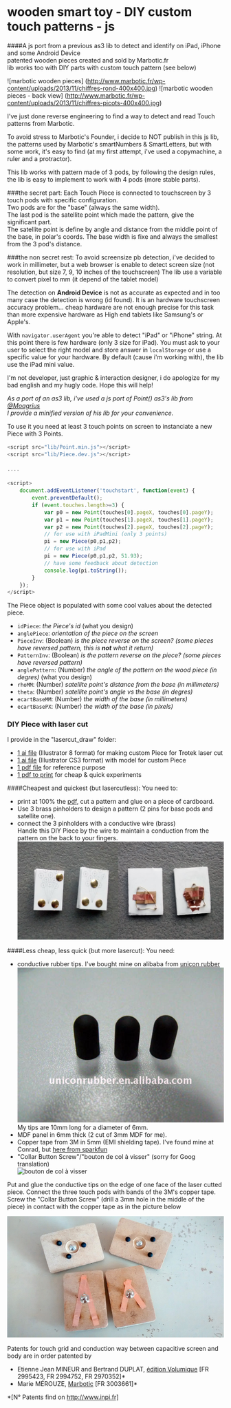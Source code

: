 # wooden smart toy - DIY custom touch patterns - js
####A js port from a previous as3 lib to detect and identify on iPad, iPhone and some Android Device<br/>patented wooden pieces created and sold by Marbotic.fr <br>lib works too with DIY parts with custom touch pattern (see below)

![marbotic wooden pieces] (http://www.marbotic.fr/wp-content/uploads/2013/11/chiffres-rond-400x400.jpg) ![marbotic wooden pieces - back view] (http://www.marbotic.fr/wp-content/uploads/2013/11/chiffres-picots-400x400.jpg)

I've just done reverse engineering to find a way to detect and read Touch patterns from Marbotic.

To avoid stress to Marbotic's Founder, i decide to NOT publish in this js lib, the patterns used by Marbotic's smartNumbers & SmartLetters, but with some work, it's easy to find (at my first attempt, i've used a copymachine, a ruler and a protractor).<br>

This lib works with pattern made of 3 pods, by following the design rules, the lib is easy to implement to work with 4 pods (more stable parts).

###the secret part:
Each Touch Piece is connected to touchscreen by 3 touch pods with specific configuration.<br />
Two pods are for the "base" (always the same width).<br/>
The last pod is the satellite point which made the pattern, give the significant part.<br/>
The satellite point is define by angle and distance from the middle point of the base, in polar's coords.
The base width is fixe and always the smallest from the 3 pod's distance.

###the non secret rest:
To avoid screensize pb detection, i've decided to work in millimeter, but a web browser is enable to detect screen size (not resolution, but size 7, 9, 10 inches of the touchscreen)
The lib use a variable to convert pixel to mm (it depend of the tablet model)

The detection on **Android Device** is not as accurate as expected and in too many case the detection is wrong (id found). 
It is an hardware touchscreen accuracy problem... cheap hardware are not enough precise for this task than more expensive hardware as High end tablets like Samsung's or Apple's.<br>

With <code>navigator.userAgent</code> you're able to detect "iPad" or "iPhone" string.
At this point there is few hardware (only 3 size for iPad). You must ask to your user to select the right model and store answer in <code>localStorage</code> or use a specific value for your hardware.
By default (cause i'm working with), the lib use the iPad mini value.


I'm not developer, just graphic & interaction designer, i do apologize for my bad english and my hugly code.
Hope this will help!


*As a port of an as3 lib, i've used a js port of Point() as3's lib from [@Moagrius](https://github.com/moagrius/Point)<br>
I provide a minified version of his lib for your convenience.*

To use it you need at least 3 touch points on screen to instanciate a new Piece with 3 Points.
```js
<script src="lib/Point.min.js"></script>
<script src="lib/Piece.dev.js"></script>

....

<script>
	document.addEventListener('touchstart', function(event) {
		event.preventDefault();
		if (event.touches.length>=3) {
			var p0 = new Point(touches[0].pageX, touches[0].pageY);
			var p1 = new Point(touches[1].pageX, touches[1].pageY);
			var p2 = new Point(touches[2].pageX, touches[2].pageY);
			// for use with iPadMini (only 3 points)
			pi = new Piece(p0,p1,p2);
			// for use with iPad
			pi = new Piece(p0,p1,p2, 51.93);
			// have some feedback about detection
			console.log(pi.toString());
		}
	});
</script>
```

The Piece object is populated with some cool values about the detected piece.
- <code>idPiece</code>: *the Piece's id* (what you design)
- <code>anglePiece</code>: *orientation of the piece on the screen*
- <code>PieceInv</code>: (Boolean) *is the piece reverse on the screen? (some pieces have reversed pattern, this is __not__ what it return)*
- <code>PatternInv</code>: (Boolean) *is the pattern reverse on the piece? (some pieces have reversed pattern)*
- <code>anglePattern</code>: (Number) *the angle of the pattern on the wood piece (in degres)* (what you design)
- <code>rhoMM</code>: (Number) *satellite point's distance from the base (in millimeters)*
- <code>theta</code>: (Number) *satellite point's angle vs the base (in degres)*
- <code>ecartBaseMM</code>: (Number) *the width of the base (in millimeters)*
- <code>ecartBasePX</code>: (Number) *the width of the base (in pixels)*


### DIY Piece with laser cut

I provide in the "lasercut_draw" folder:
- [1 ai file](lasercut_draw/custom_piece_18mm_lasercut_ill8.ai) (Illustrator 8 format) for making custom Piece for Trotek laser cut
- [1 ai file](lasercut_draw/custom_piece_18mm_model_cs3.ai) (Illustrator CS3 format) with model for custom Piece
- [1 pdf file](lasercut_draw/custom_piece_18mm_lasercut.pdf) for reference purpose
- [1 pdf to print](lasercut_draw/reference_to_print.pdf) for cheap & quick experiments


####Cheapest and quickest (but lasercutless):
You need to:
- print at 100% the [pdf](lasercut_draw/reference_to_print.pdf), cut a pattern and glue on a piece of cardboard.
- Use 3 brass pinholders to design a pattern (2 pins for base pods and satellite one).
- connect the 3 pinholders with a conductive wire (brass)<br>
Handle this DIY Piece by the wire to maintain a conduction from the pattern on the back to your fingers.
![Cheap prototype](lasercut_draw/reference_prototype_paperpinholder.jpg)

####Less cheap, less quick (but more lasercut):
You need:
- conductive rubber tips. I've bought mine on alibaba from [unicon rubber](http://www.alibaba.com/product-detail/silicone-conductive-rubber-soft-stylus-tip_517071997.html)<br>
![tips](lasercut_draw/uniconrubber_tips.jpg)
My tips are 10mm long for a diameter of 6mm.<br>
- MDF panel in 6mm thick (2 cut of 3mm MDF for me).<br>
- Copper tape from 3M in 5mm (EMI shielding tape). I've found mine at Conrad, but [here from sparkfun](https://www.sparkfun.com/products/10561)
- "Collar Button Screw"/"bouton de col à visser"  (sorry for Goog translation)<br>
![bouton de col à visser](http://alysse-creations.info/media/catalog/product/cache/1/image/9df78eab33525d08d6e5fb8d27136e95/b/o/bouton-col.jpg)<br>

Put and glue the conductive tips on the edge of one face of the laser cutted piece.
Connect the three touch pods with bands of the 3M's copper tape.<br>
Screw the "Collar Button Screw" (drill a 3mm hole in the middle of the piece) in contact with the copper tape as in the picture below<br>


![custom lasercut Piece](lasercut_draw/reference_Design_web.jpg)<br>

Patents for touch grid and conduction way between capacitive screen and body are in order patented by
- Etienne Jean MINEUR and Bertrand DUPLAT, [édition Volumique](http://www.volumique.com) [FR 2995423, FR 2994752, FR 2970352]*
- Marie MÉROUZE, [Marbotic](http://www.marbotic.fr) [FR 3003661]*

*[N° Patents find on http://www.inpi.fr]
